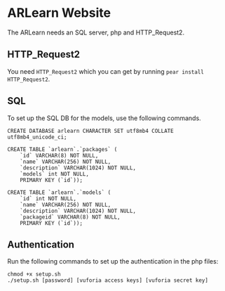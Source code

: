 # ARLearn Website
The ARLearn needs an SQL server, php and HTTP_Request2.

## HTTP_Request2
You need `HTTP_Request2` which you can get by running `pear install HTTP_Request2`.

## SQL
To set up the SQL DB for the models, use the following commands.
```
CREATE DATABASE arlearn CHARACTER SET utf8mb4 COLLATE utf8mb4_unicode_ci;

CREATE TABLE `arlearn`.`packages` (
	`id` VARCHAR(8) NOT NULL,
	`name` VARCHAR(256) NOT NULL,
	`description` VARCHAR(1024) NOT NULL,
	`models` int NOT NULL,
	PRIMARY KEY (`id`));

CREATE TABLE `arlearn`.`models` (
	`id` int NOT NULL,
	`name` VARCHAR(256) NOT NULL,
	`description` VARCHAR(1024) NOT NULL,
	`packageid` VARCHAR(8) NOT NULL,
	PRIMARY KEY (`id`));
```

## Authentication
Run the following commands to set up the authentication in the php files:
```
chmod +x setup.sh
./setup.sh [password] [vuforia access keys] [vuforia secret key]
```